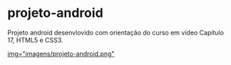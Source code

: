 # projeto-android
Projeto android desenvlovido com orientação do curso em vídeo Capítulo 17, HTML5 e CSS3.

[img="imagens/projeto-android.png"](https://luizacn.github.io/projeto-android/)
